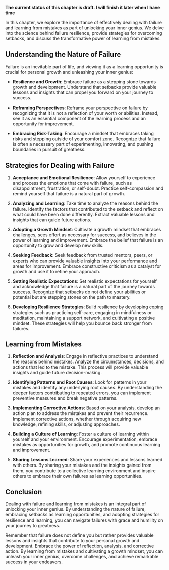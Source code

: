 **The current status of this chapter is draft. I will finish it later when I have time**

In this chapter, we explore the importance of effectively dealing with failure and learning from mistakes as part of unlocking your inner genius. We delve into the science behind failure resilience, provide strategies for overcoming setbacks, and discuss the transformative power of learning from mistakes.

Understanding the Nature of Failure
-----------------------------------

Failure is an inevitable part of life, and viewing it as a learning opportunity is crucial for personal growth and unleashing your inner genius:

* **Resilience and Growth**: Embrace failure as a stepping stone towards growth and development. Understand that setbacks provide valuable lessons and insights that can propel you forward on your journey to success.

* **Reframing Perspectives**: Reframe your perspective on failure by recognizing that it is not a reflection of your worth or abilities. Instead, see it as an essential component of the learning process and an opportunity for improvement.

* **Embracing Risk-Taking**: Encourage a mindset that embraces taking risks and stepping outside of your comfort zone. Recognize that failure is often a necessary part of experimenting, innovating, and pushing boundaries in pursuit of greatness.

Strategies for Dealing with Failure
-----------------------------------

1. **Acceptance and Emotional Resilience**: Allow yourself to experience and process the emotions that come with failure, such as disappointment, frustration, or self-doubt. Practice self-compassion and remind yourself that failure is a natural part of growth.

2. **Analyzing and Learning**: Take time to analyze the reasons behind the failure. Identify the factors that contributed to the setback and reflect on what could have been done differently. Extract valuable lessons and insights that can guide future actions.

3. **Adopting a Growth Mindset**: Cultivate a growth mindset that embraces challenges, sees effort as necessary for success, and believes in the power of learning and improvement. Embrace the belief that failure is an opportunity to grow and develop new skills.

4. **Seeking Feedback**: Seek feedback from trusted mentors, peers, or experts who can provide valuable insights into your performance and areas for improvement. Embrace constructive criticism as a catalyst for growth and use it to refine your approach.

5. **Setting Realistic Expectations**: Set realistic expectations for yourself and acknowledge that failure is a natural part of the journey towards success. Recognize that setbacks do not define your abilities or potential but are stepping stones on the path to mastery.

6. **Developing Resilience Strategies**: Build resilience by developing coping strategies such as practicing self-care, engaging in mindfulness or meditation, maintaining a support network, and cultivating a positive mindset. These strategies will help you bounce back stronger from failures.

Learning from Mistakes
----------------------

1. **Reflection and Analysis**: Engage in reflective practices to understand the reasons behind mistakes. Analyze the circumstances, decisions, and actions that led to the mistake. This process will provide valuable insights and guide future decision-making.

2. **Identifying Patterns and Root Causes**: Look for patterns in your mistakes and identify any underlying root causes. By understanding the deeper factors contributing to repeated errors, you can implement preventive measures and break negative patterns.

3. **Implementing Corrective Actions**: Based on your analysis, develop an action plan to address the mistakes and prevent their recurrence. Implement corrective actions, whether through acquiring new knowledge, refining skills, or adjusting approaches.

4. **Building a Culture of Learning**: Foster a culture of learning within yourself and your environment. Encourage experimentation, embrace mistakes as opportunities for growth, and promote continuous learning and improvement.

5. **Sharing Lessons Learned**: Share your experiences and lessons learned with others. By sharing your mistakes and the insights gained from them, you contribute to a collective learning environment and inspire others to embrace their own failures as learning opportunities.

Conclusion
----------

Dealing with failure and learning from mistakes is an integral part of unlocking your inner genius. By understanding the nature of failure, embracing setbacks as learning opportunities, and adopting strategies for resilience and learning, you can navigate failures with grace and humility on your journey to greatness.

Remember that failure does not define you but rather provides valuable lessons and insights that contribute to your personal growth and development. Embrace the power of reflection, analysis, and corrective action. By learning from mistakes and cultivating a growth mindset, you can unleash your inner genius, overcome challenges, and achieve remarkable success in your endeavors.
